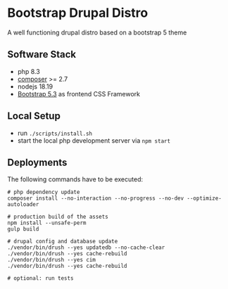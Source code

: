 # Bootstrap Drupal Distro

A well functioning drupal distro based on a bootstrap 5 theme

## Software Stack

* php 8.3
* [composer](https://getcomposer.org) >= 2.7
* nodejs 18.19
* [Bootstrap 5.3](https://getbootstrap.com/docs/5.3/) as frontend CSS Framework

## Local Setup

* run `./scripts/install.sh`
* start the local php development server via `npm start`

## Deployments

The following commands have to be executed:

```shell
# php dependency update
composer install --no-interaction --no-progress --no-dev --optimize-autoloader

# production build of the assets
npm install --unsafe-perm
gulp build

# drupal config and database update
./vendor/bin/drush --yes updatedb --no-cache-clear
./vendor/bin/drush --yes cache-rebuild
./vendor/bin/drush --yes cim
./vendor/bin/drush --yes cache-rebuild

# optional: run tests
```
